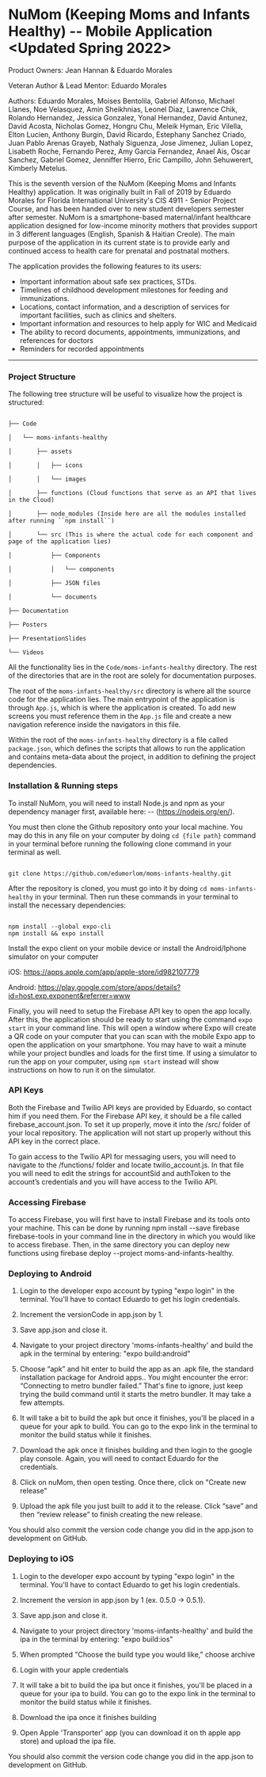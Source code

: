 # NuMom (Keeping Moms and Infants Healthy) -- Mobile Application <Updated Spring 2022>

Product Owners: Jean Hannan & Eduardo Morales

Veteran Author & Lead Mentor: Eduardo Morales

Authors: Eduardo Morales, Moises Bentolila, Gabriel Alfonso, Michael Llanes, Noe Velasquez, Amin Sheikhnias, Leonel Diaz, Lawrence Chik, Rolando Hernandez, Jessica Gonzalez, Yonal Hernandez, David Antunez, David Acosta, Nicholas Gomez, Hongru Chu, Meleik Hyman, Eric Vilella, Elton Lucien, Anthony Burgin, David Ricardo, Estephany Sanchez Criado, Juan Pablo Arenas Grayeb, Nathaly Siguenza, Jose Jimenez, Julian Lopez, Lisabeth Roche, Fernando Perez, Amy Garcia Fernandez, Anael Ais, Oscar Sanchez, Gabriel Gomez, Jenniffer Hierro, Eric Campillo, John Sehuwerert, Kimberly Metelus.

This is the seventh version of the NuMom (Keeping Moms and Infants Healthy) application. It was originally built in Fall of 2019 by Eduardo Morales for Florida International University's CIS 4911 - Senior Project Course, and has been handed over to new student developers semester after semester. NuMom is a smartphone-based maternal/infant healthcare application designed for low-income minority mothers that provides support in 3 different languages (English, Spanish & Haitian Creole). The main purpose of the application in its current state is to provide early and continued access to health care for prenatal and postnatal mothers.

The application provides the following features to its users:

- Important information about safe sex practices, STDs.
- Timelines of childhood development milestones for feeding and immunizations.
- Locations, contact information, and a description of services for important facilities, such as clinics and shelters.
- Important information and resources to help apply for WIC and Medicaid
- The ability to record documents, appointments, immunizations, and references for doctors
- Reminders for recorded appointments

---

### Project Structure

The following tree structure will be useful to visualize how the project is structured:

```

├── Code

│   └── moms-infants-healthy

│       ├── assets

│       │   ├── icons

│       │   └── images

│       ├── functions (Cloud functions that serve as an API that lives in the Cloud)

│       ├── node_modules (Inside here are all the modules installed after running ``npm install``)

│       └── src (This is where the actual code for each component and page of the application lies)

│           ├── Components

│           │   └── components

│           ├── JSON files

│           └── documents

├── Documentation

├── Posters

├── PresentationSlides

└── Videos

```

All the functionality lies in the `Code/moms-infants-healthy` directory. The rest of the directories that are in the root are solely for documentation purposes.

The root of the `moms-infants-healthy/src` directory is where all the source code for the application lies. The main entrypoint of the application is through `App.js`, which is where the application is created. To add new screens you must reference them in the `App.js` file and create a new navigation reference inside the navigators in this file.

Within the root of the `moms-infants-healthy` directory is a file called `package.json`, which defines the scripts that allows to run the application and contains meta-data about the project, in addition to defining the project dependencies.

### Installation & Running steps

To install NuMom, you will need to install Node.js and npm as your dependency manager first, available here: -- (https://nodejs.org/en/).

You must then clone the Github repository onto your local machine. You may do this in any file on your computer by doing `cd {file path}` command in your terminal before running the following clone command in your terminal as well.

```

git clone https://github.com/edumorlom/moms-infants-healthy.git

```

After the repository is cloned, you must go into it by doing `cd moms-infants-healthy` in your terminal. Then run these commands in your terminal to install the necessary dependencies:

```

npm install --global expo-cli
npm install && expo install

```

Install the expo client on your mobile device or install the Android/Iphone simulator on your computer

iOS: https://apps.apple.com/app/apple-store/id982107779

Android: https://play.google.com/store/apps/details?id=host.exp.exponent&referrer=www

Finally, you will need to setup the Firebase API key to open the app locally. After this, the application should be ready to start using the command `expo start` in your command line. This will open a window where Expo will create a QR code on your computer that you can scan with the mobile Expo app to open the application on your smartphone. You may have to wait a minute while your project bundles and loads for the first time. If using a simulator to run the app on your computer, using `npm start` instead will show instructions on how to run it on the simulator.

### API Keys

Both the Firebase and Twilio API keys are provided by Eduardo, so contact him if you need them. For the Firebase API key, it should be a file called firebase_account.json. To set it up properly, move it into the /src/ folder of your local repository. The application will not start up properly without this API key in the correct place.

To gain access to the Twilio API for messaging users, you will need to navigate to the /functions/ folder and locate twilio_account.js. In that file you will need to edit the strings for accountSid and authToken to the account’s credentials and you will have access to the Twilio API.

### Accessing Firebase

To access Firebase, you will first have to install Firebase and its tools onto your machine. This can be done by running npm install --save firebase firebase-tools in your command line in the directory in which you would like to access firebase. Then, in the same directory you can deploy new functions using firebase deploy --project moms-and-infants-healthy.

### Deploying to Android

1. Login to the developer expo account by typing "expo login" in the terminal. You'll have to contact Eduardo to get his login credentials.

2. Increment the versionCode in app.json by 1.

3. Save app.json and close it.

4. Navigate to your project directory 'moms-infants-healthy' and build the apk in the terminal by entering: "expo build:android"

5. Choose “apk” and hit enter to build the app as an .apk file, the standard installation package for Android apps..
   You might encounter the error: “Connecting to metro bundler failed.” That's fine to ignore, just keep trying the build command until it starts the metro bundler. It may take a few attempts.

6. It will take a bit to build the apk but once it finishes, you'll be placed in a queue for your apk to build. You can go to the expo link in the terminal to monitor the build status while it finishes.

7. Download the apk once it finishes building and then login to the google play console. Again, you will need to contact Eduardo for the credentials.

8. Click on nuMom, then open testing. Once there, click on "Create new release"

9. Upload the apk file you just built to add it to the release. Click “save” and then “review release” to finish creating the new release.

You should also commit the version code change you did in the app.json to development on GitHub.

### Deploying to iOS

1. Login to the developer expo account by typing "expo login" in the terminal. You'll have to contact Eduardo to get his login credentials.

2. Increment the version in app.json by 1 (ex. 0.5.0 -> 0.5.1).

3. Save app.json and close it.

4. Navigate to your project directory 'moms-infants-healthy' and build the ipa in the terminal by entering: "expo build:ios"

5. When prompted "Choose the build type you would like," choose archive

6. Login with your apple credentials

7. It will take a bit to build the ipa but once it finishes, you'll be placed in a queue for your ipa to build. You can go to the expo link in the terminal to monitor the build status while it finishes.

8. Download the ipa once it finishes building

9. Open Apple 'Transporter' app (you can download it on th apple app store) and upload the ipa file.

You should also commit the version code change you did in the app.json to development on GitHub.
